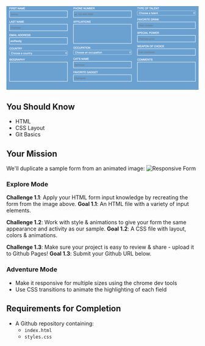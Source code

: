 ![Responsive Form](./resources/form-complete.png)

## You Should Know
- HTML
- CSS Layout
- Git Basics

## Your Mission

We'll duplicate a sample form from an animated image: ![Responsive Form](form-rwd-example.gif)

### Explore Mode

**Challenge 1.1**: Apply your HTML form input knowledge by recreating the form from the image above.
**Goal 1.1**: An HTML file with a variety of input elements.

**Challenge 1.2**: Work with style & animations to give your form the same appearance and activity as our sample.
**Goal 1.2**: A CSS file with layout, colors & animations.

**Challenge 1.3**: Make sure your project is easy to review & share - upload it to Github Pages!
**Goal 1.3**: Submit your Github URL below.

### Adventure Mode
- Make it responsive for multiple sizes using the chrome dev tools
- Use CSS transitions to animate the highlighting of each field


## Requirements for Completion
- A Github repository containing:
  - `index.html`
  - `styles.css`